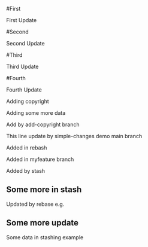 #First

First Update


#Second

Second Update

#Third

Third Update

#Fourth

Fourth Update

Adding copyright

Adding some more data

Add by add-copyright branch

This line update by simple-changes demo main branch

Added in rebash

Added in myfeature branch

Added by stash

Some more in stash
----------------------------------------------------
Updated by rebase e.g.

Some more update
-----------------------------------------------
Some data in stashing example